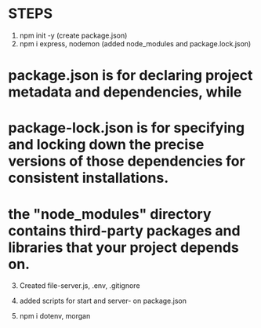 # STEPS

1. npm init -y (create package.json)
2. npm i express, nodemon (added node_modules and package.lock.json)
#  package.json is for declaring project metadata and dependencies, while 
# package-lock.json is for specifying and locking down the precise versions of those dependencies for consistent installations.
# the "node_modules" directory contains third-party packages and libraries that your project depends on.

3. Created file-server.js, .env, .gitignore

4. added scripts for start and server- on package.json 

5. npm i dotenv, morgan

